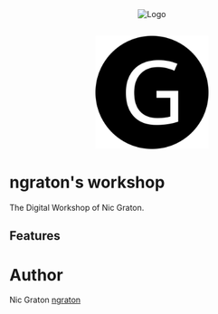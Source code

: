 <div align="center" style="margin-bottom:30px">
    <img src="https://img.shields.io/twitter/url/https/github.com/vagr9k/gatsby-advanced-starter.svg?style=social" alt="Logo" />
    </a>
</div>

<div align="center"  style="margin-bottom:30px">
    <img src="static/logos/logo-1024.png" alt="Logo" width='200px' height='200px'/>
</div>

# ngraton's workshop

The Digital Workshop of Nic Graton.

## Features

# Author

Nic Graton [ngraton](https://ngraton.dev)

